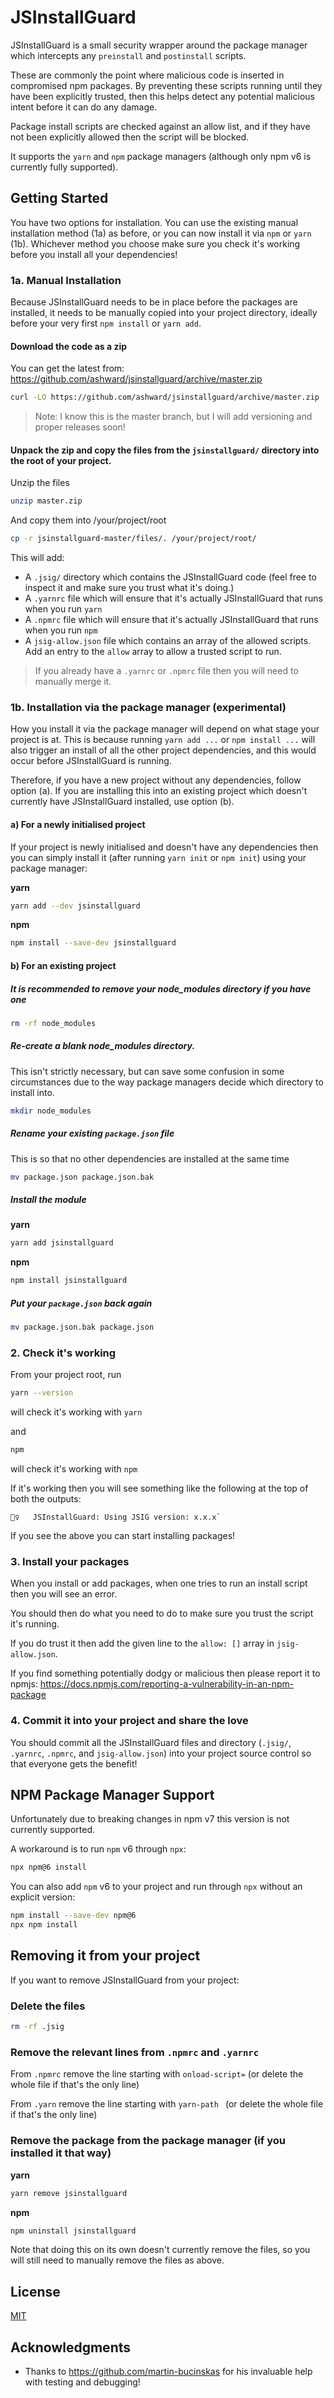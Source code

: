 # JSInstallGuard

JSInstallGuard is a small security wrapper around the package manager which intercepts any `preinstall` and `postinstall` scripts.

These are commonly the point where malicious code is inserted in compromised npm packages. By preventing these scripts running until they have been explicitly trusted, then this helps detect any potential malicious intent before it can do any damage.

Package install scripts are checked against an allow list, and if they have not been explicitly allowed then the script will be blocked.

It supports the `yarn` and `npm` package managers (although only npm v6 is currently fully supported).

## Getting Started

You have two options for installation. You can use the existing manual installation method (1a) as before, or you can now install it via `npm` or `yarn` (1b). Whichever method you choose make sure you check it's working before you install all your dependencies!

### 1a. Manual Installation
Because JSInstallGuard needs to be in place before the packages are installed, it needs to be manually copied into your project directory, ideally before your very first `npm install` or `yarn add`.

#### Download the code as a zip

You can get the latest from: https://github.com/ashward/jsinstallguard/archive/master.zip

```bash
curl -LO https://github.com/ashward/jsinstallguard/archive/master.zip
```

> Note: I know this is the master branch, but I will add versioning and proper releases soon!

#### Unpack the zip and copy the files from the `jsinstallguard/` directory into the root of your project.

Unzip the files
```bash
unzip master.zip
```

And copy them into /your/project/root
```bash
cp -r jsinstallguard-master/files/. /your/project/root/
```

This will add:

* A `.jsig/` directory which contains the JSInstallGuard code (feel free to inspect it and make sure you trust what it's doing.)
* A `.yarnrc` file which will ensure that it's actually JSInstallGuard that runs when you run `yarn`
* A `.npmrc` file which will ensure that it's actually JSInstallGuard that runs when you run `npm`
* A `jsig-allow.json` file which contains an array of the allowed scripts. Add an entry to the `allow` array to allow a trusted script to run.

> If you already have a `.yarnrc` or `.npmrc` file then you will need to manually merge it.

### 1b. Installation via the package manager (experimental)

How you install it via the package manager will depend on what stage your project is at. This is because running `yarn add ...` or `npm install ...` will also trigger an install of all the other project dependencies, and this would occur before JSInstallGuard is running.

Therefore, if you have a new project without any dependencies, follow option (a). If you are installing this into an existing project which doesn't currently have JSInstallGuard installed, use option (b).

#### a) For a newly initialised project

If your project is newly initialised and doesn't have any dependencies then you can simply install it (after running `yarn init` or `npm init`) using your package manager:

**yarn**

```bash
yarn add --dev jsinstallguard
```

**npm**

```bash
npm install --save-dev jsinstallguard
```

#### b) For an existing project

##### It is recommended to remove your node_modules directory if you have one

```bash
rm -rf node_modules
```

##### Re-create a blank node_modules directory.

This isn't strictly necessary, but can save some confusion in some circumstances due to the way package managers decide which directory to install into.

```bash
mkdir node_modules
```

##### Rename your existing `package.json` file

This is so that no other dependencies are installed at the same time

```bash
mv package.json package.json.bak
```

##### Install the module

**yarn** 

```bash
yarn add jsinstallguard
```

**npm**

```bash
npm install jsinstallguard
```

##### Put your `package.json` back again

```bash
mv package.json.bak package.json
```

### 2. Check it's working

From your project root, run

```bash
yarn --version
```
will check it's working with `yarn`

and

```bash
npm
```
will check it's working with `npm`

If it's working then you will see something like the following at the top of both the outputs:

```
👮‍♀️   JSInstallGuard: Using JSIG version: x.x.x`
```

If you see the above you can start installing packages!

### 3. Install your packages

When you install or add packages, when one tries to run an install script then you will see an error.

You should then do what you need to do to make sure you trust the script it's running.

If you do trust it then add the given line to the `allow: []` array in `jsig-allow.json`.

If you find something potentially dodgy or malicious then please report it to npmjs: https://docs.npmjs.com/reporting-a-vulnerability-in-an-npm-package

### 4. Commit it into your project and share the love

You should commit all the JSInstallGuard files and directory (`.jsig/`, `.yarnrc`, `.npmrc`, and `jsig-allow.json`) into your project source control so that everyone gets the benefit!

## NPM Package Manager Support
Unfortunately due to breaking changes in npm v7 this version is not currently supported.

A workaround is to run `npm` v6 through `npx`:

```bash
npx npm@6 install
```

You can also add `npm` v6 to your project and run through `npx` without an explicit version:

```bash
npm install --save-dev npm@6
npx npm install
```

## Removing it from your project

If you want to remove JSInstallGuard from your project:

### Delete the files

```bash
rm -rf .jsig
```

### Remove the relevant lines from `.npmrc` and `.yarnrc`

From `.npmrc` remove the line starting with `onload-script=` (or delete the whole file if that's the only line)

From `.yarn` remove the line starting with `yarn-path ` (or delete the whole file if that's the only line)

### Remove the package from the package manager (if you installed it that way)

**yarn**

```bash
yarn remove jsinstallguard
```

**npm**

```bash
npm uninstall jsinstallguard
```

Note that doing this on its own doesn't currently remove the files, so you will still need to manually remove the files as above.

## License

[MIT](https://choosealicense.com/licenses/mit/)

## Acknowledgments

* Thanks to https://github.com/martin-bucinskas for his invaluable help with testing and debugging!